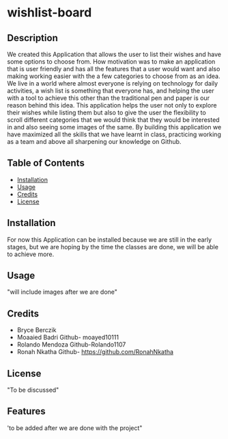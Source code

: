 # wishlist-board

## Description
We created this Application that allows the user to list their wishes and have some options to choose from.
How motivation was to make an application that is user friendly and has all the features that a user would want and also making working easier with the a few categories to choose from as an idea.
We live in a world where almost everyone is relying on technology for daily activities, a wish list is something that everyone has, and helping the user with a tool to achieve this other than the traditional pen and paper is our reason behind this idea.
This application helps the user not only to explore their wishes while listing them but also to give the user the flexibility to scroll different categories that we would think that they would be interested in and also seeing some images of the same.
By building this application we have maximized all the skills that we have learnt in class, practicing working as a team and above all sharpening our knowledge on Github.
## Table of Contents
- [Installation](#Installation)
- [Usage](#Usage)
- [Credits](#credits)
- [License](#license)
## Installation
For now this Application can be installed because we are still in the early stages, but we are hoping by the time the classes are done, we will be able to achieve more.
## Usage
"will include images after we are done"
## Credits
- Bryce Berczik
- Moaaied Badri Github- moayed10111
- Rolando Mendoza Github-Rolando1107
- Ronah Nkatha Github- https://github.com/RonahNkatha
## License
"To be discussed"
## Features
'to be added after we are done with the project"